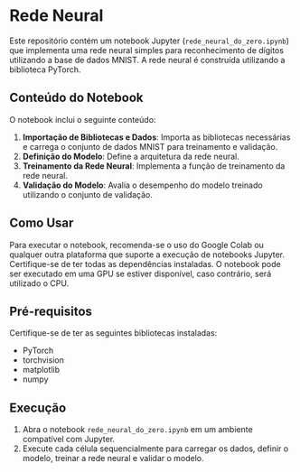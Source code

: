 # Rede Neural

Este repositório contém um notebook Jupyter (`rede_neural_do_zero.ipynb`) que implementa uma rede neural simples para reconhecimento de dígitos utilizando a base de dados MNIST. A rede neural é construída utilizando a biblioteca PyTorch.

## Conteúdo do Notebook

O notebook inclui o seguinte conteúdo:

1. **Importação de Bibliotecas e Dados**: Importa as bibliotecas necessárias e carrega o conjunto de dados MNIST para treinamento e validação.
2. **Definição do Modelo**: Define a arquitetura da rede neural.
3. **Treinamento da Rede Neural**: Implementa a função de treinamento da rede neural.
4. **Validação do Modelo**: Avalia o desempenho do modelo treinado utilizando o conjunto de validação.

## Como Usar

Para executar o notebook, recomenda-se o uso do Google Colab ou qualquer outra plataforma que suporte a execução de notebooks Jupyter. Certifique-se de ter todas as dependências instaladas. O notebook pode ser executado em uma GPU se estiver disponível, caso contrário, será utilizado o CPU.

## Pré-requisitos

Certifique-se de ter as seguintes bibliotecas instaladas:

- PyTorch
- torchvision
- matplotlib
- numpy

## Execução

1. Abra o notebook `rede_neural_do_zero.ipynb` em um ambiente compatível com Jupyter.
2. Execute cada célula sequencialmente para carregar os dados, definir o modelo, treinar a rede neural e validar o modelo.

